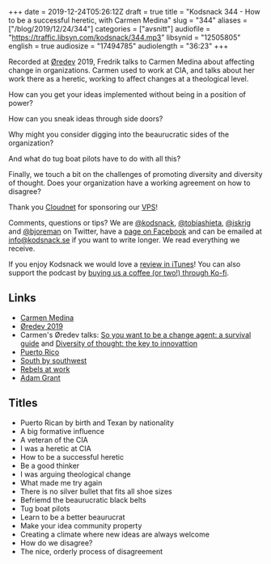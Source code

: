 +++
date = 2019-12-24T05:26:12Z
draft = true
title = "Kodsnack 344 - How to be a successful heretic, with Carmen Medina"
slug = "344"
aliases = ["/blog/2019/12/24/344"]
categories = ["avsnitt"]
audiofile = "https://traffic.libsyn.com/kodsnack/344.mp3"
libsynid = "12505805"
english = true
audiosize = "17494785"
audiolength = "36:23"
+++

Recorded at [Øredev](https://oredev.org/) 2019, Fredrik talks to Carmen Medina about affecting change in organizations. Carmen used to work at CIA, and talks about her work there as a heretic, working to affect changes at a theological level.

How can you get your ideas implemented without being in a position of power?

How can you sneak ideas through side doors?

Why might you consider digging into the beaurucratic sides of the organization?

And what do tug boat pilots have to do with all this?

Finally, we touch a bit on the challenges of promoting diversity and diversity of thought. Does your organization have a working agreement on how to disagree?

Thank you [Cloudnet](http://www.cloudnet.se) for sponsoring our [VPS](http://en.wikipedia.org/wiki/Virtual_private_server)!

Comments, questions or tips? We are [@kodsnack](https://www.twitter.com/kodsnack), [@tobiashieta](https://www.twitter.com/tobiashieta), [@iskrig](https://www.twitter.com/iskrig) and [@bjoreman](https://www.twitter.com/bjoreman) on Twitter, have a [page on Facebook](https://www.facebook.com/kodsnack) and can be emailed at [info@kodsnack.se](mailto:info@kodsnack.se) if you want to write longer. We read everything we receive.

If you enjoy Kodsnack we would love a [review in iTunes](http://itunes.apple.com/se/podcast/kodsnack/id561631498?l=en)! You can also support the podcast by <a href="https://ko-fi.com/kodsnack" rel="payment">buying us a coffee (or two!) through Ko-fi</a>.

## Links ##
* [Carmen Medina](https://twitter.com/milouness)
* [Øredev 2019](https://oredev.org/)
* Carmen's Øredev talks: [So you want to be a change agent: a survival guide](https://oredev.org/sessions/so-you-want-to-be-a-change-agent-a-survival-guide) and [Diversity of thought: the key to innovattion](https://oredev.org/sessions/diversity-of-thought-the-key-to-innovation)
* [Puerto Rico](https://en.wikipedia.org/wiki/Puerto_Rico)
* [South by southwest](https://en.wikipedia.org/wiki/South_by_Southwest)
* [Rebels at work](https://www.amazon.com/Rebels-Work-Handbook-Leading-Change-ebook/dp/B00P9WL3WS)
* [Adam Grant](https://en.wikipedia.org/wiki/Adam_Grant)

## Titles ##
* Puerto Rican by birth and Texan by nationality
* A big formative influence
* A veteran of the CIA
* I was a heretic at CIA
* How to be a successful heretic
* Be a good thinker
* I was arguing theological change
* What made me try again
* There is no silver bullet that fits all shoe sizes
* Befriemd the beaurucratic black belts
* Tug boat pilots
* Learn to be a better beaurucrat
* Make your idea community property
* Creating a climate where new ideas are always welcome
* How do we disagree?
* The nice, orderly process of disagreement